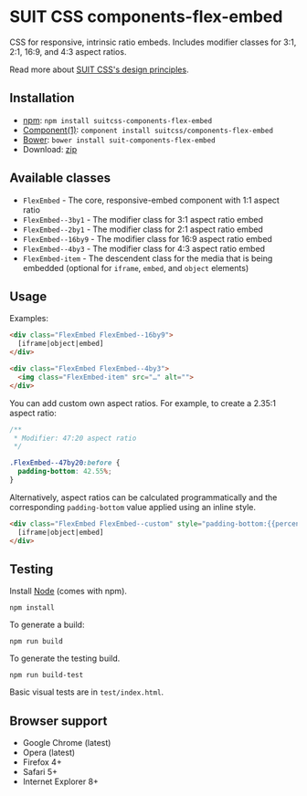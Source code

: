 # SUIT CSS components-flex-embed

CSS for responsive, intrinsic ratio embeds. Includes modifier classes for 3:1,
2:1, 16:9, and 4:3 aspect ratios.

Read more about [SUIT CSS's design principles](https://github.com/suitcss/suit/).

## Installation

* [npm](https://www.npmjs.org/package/suitcss-components-flex-embed): `npm install suitcss-components-flex-embed`
* [Component(1)](http://component.io/): `component install suitcss/components-flex-embed`
* [Bower](http://bower.io/): `bower install suit-components-flex-embed`
* Download: [zip](https://github.com/suitcss/components-flex-embed/zipball/master)

## Available classes

* `FlexEmbed` - The core, responsive-embed component with 1:1 aspect ratio
* `FlexEmbed--3by1` - The modifier class for 3:1 aspect ratio embed
* `FlexEmbed--2by1` - The modifier class for 2:1 aspect ratio embed
* `FlexEmbed--16by9` - The modifier class for 16:9 aspect ratio embed
* `FlexEmbed--4by3` - The modifier class for 4:3 aspect ratio embed
* `FlexEmbed-item` - The descendent class for the media that is being embedded
  (optional for `iframe`, `embed`, and `object` elements)

## Usage

Examples:

```html
<div class="FlexEmbed FlexEmbed--16by9">
  [iframe|object|embed]
</div>

<div class="FlexEmbed FlexEmbed--4by3">
  <img class="FlexEmbed-item" src="…" alt="">
</div>
```

You can add custom own aspect ratios. For example, to create a 2.35:1 aspect
ratio:

```css
/**
 * Modifier: 47:20 aspect ratio
 */

.FlexEmbed--47by20:before {
  padding-bottom: 42.55%;
}
```

Alternatively, aspect ratios can be calculated programmatically and the
corresponding `padding-bottom` value applied using an inline style.

```html
<div class="FlexEmbed FlexEmbed--custom" style="padding-bottom:{{percentage}}%">
  [iframe|object|embed]
</div>
```

## Testing

Install [Node](http://nodejs.org) (comes with npm).

```
npm install
```

To generate a build:

```
npm run build
```

To generate the testing build.

```
npm run build-test
```

Basic visual tests are in `test/index.html`.

## Browser support

* Google Chrome (latest)
* Opera (latest)
* Firefox 4+
* Safari 5+
* Internet Explorer 8+
